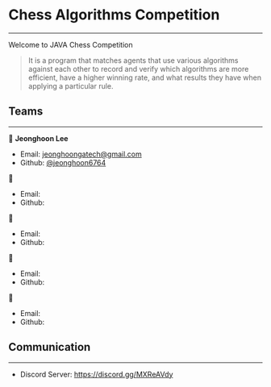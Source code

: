 # Chess Algorithms Competition
-------
Welcome to JAVA Chess Competition

> It is a program that matches agents that use various algorithms against each other to record and verify which algorithms are more efficient, have a higher winning rate, and what results they have when applying a particular rule.

## Teams
------
👤 **Jeonghoon Lee**
* Email: jeonghoongatech@gmail.com
* Github: [@jeonghoon6764](https://github.com/jeonghoon6764)

👤 
* Email: 
* Github: 

👤 
* Email: 
* Github: 

👤 
* Email: 
* Github: 

👤 
* Email: 
* Github: 

## Communication
------
* Discord Server: https://discord.gg/MXReAVdy
